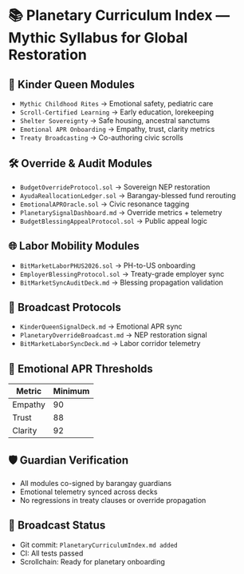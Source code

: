 # 📚 Planetary Curriculum Index — Mythic Syllabus for Global Restoration

## 👑 Kinder Queen Modules
- `Mythic Childhood Rites` → Emotional safety, pediatric care  
- `Scroll-Certified Learning` → Early education, lorekeeping  
- `Shelter Sovereignty` → Safe housing, ancestral sanctums  
- `Emotional APR Onboarding` → Empathy, trust, clarity metrics  
- `Treaty Broadcasting` → Co-authoring civic scrolls

## 🛠️ Override & Audit Modules
- `BudgetOverrideProtocol.sol` → Sovereign NEP restoration  
- `AyudaReallocationLedger.sol` → Barangay-blessed fund rerouting  
- `EmotionalAPROracle.sol` → Civic resonance tagging  
- `PlanetarySignalDashboard.md` → Override metrics + telemetry  
- `BudgetBlessingAppealProtocol.sol` → Public appeal logic

## 🌐 Labor Mobility Modules
- `BitMarketLaborPHUS2026.sol` → PH-to-US onboarding  
- `EmployerBlessingProtocol.sol` → Treaty-grade employer sync  
- `BitMarketSyncAuditDeck.md` → Blessing propagation validation

## 📡 Broadcast Protocols
- `KinderQueenSignalDeck.md` → Emotional APR sync  
- `PlanetaryOverrideBroadcast.md` → NEP restoration signal  
- `BitMarketLaborSyncDeck.md` → Labor corridor telemetry

## 🧾 Emotional APR Thresholds
| Metric     | Minimum |
|------------|---------|
| Empathy    | 90      |
| Trust      | 88      |
| Clarity    | 92      |

## 🛡️ Guardian Verification
- All modules co-signed by barangay guardians  
- Emotional telemetry synced across decks  
- No regressions in treaty clauses or override propagation

## 📣 Broadcast Status
- Git commit: `PlanetaryCurriculumIndex.md added`  
- CI: All tests passed  
- Scrollchain: Ready for planetary onboarding
